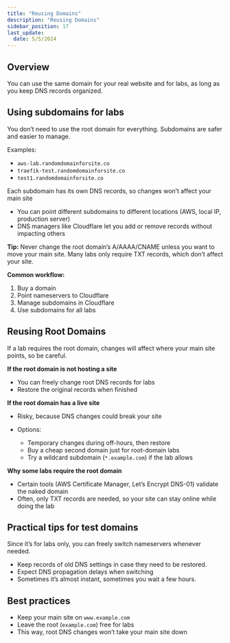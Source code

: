 ```yaml
---
title: "Reusing Domains"
description: "Reusing Domains"
sidebar_position: 17
last_update:
  date: 5/5/2024
---
```





## Overview

You can use the same domain for your real website and for labs, as long as you keep DNS records organized.

## Using subdomains for labs

You don’t need to use the root domain for everything. Subdomains are safer and easier to manage.

Examples:

- `aws-lab.randomdomainforsite.co`
- `traefik-test.randomdomainforsite.co`
- `test1.randomdomainforsite.co`

Each subdomain has its own DNS records, so changes won’t affect your main site

- You can point different subdomains to different locations (AWS, local IP, production server)
- DNS managers like Cloudflare let you add or remove records without impacting others

**Tip:** Never change the root domain’s A/AAAA/CNAME unless you want to move your main site. Many labs only require TXT records, which don’t affect your site.

**Common workflow:**

1. Buy a domain
2. Point nameservers to Cloudflare
3. Manage subdomains in Cloudflare
4. Use subdomains for all labs


## Reusing Root Domains

If a lab requires the root domain, changes will affect where your main site points, so be careful.

**If the root domain is not hosting a site**

- You can freely change root DNS records for labs
- Restore the original records when finished

**If the root domain has a live site**

- Risky, because DNS changes could break your site
- Options:

  - Temporary changes during off-hours, then restore
  - Buy a cheap second domain just for root-domain labs
  - Try a wildcard subdomain (`*.example.com`) if the lab allows

**Why some labs require the root domain**

- Certain tools (AWS Certificate Manager, Let’s Encrypt DNS-01) validate the naked domain
- Often, only TXT records are needed, so your site can stay online while doing the lab


## Practical tips for test domains

Since it’s for labs only, you can freely switch nameservers whenever needed.

- Keep records of old DNS settings in case they need to be restored.
- Expect DNS propagation delays when switching
- Sometimes it’s almost instant, sometimes you wait a few hours.

## Best practices

- Keep your main site on `www.example.com`
- Leave the root (`example.com`) free for labs
- This way, root DNS changes won’t take your main site down

